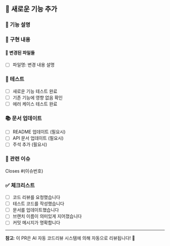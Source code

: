 ## 🚀 새로운 기능 추가

### 🎯 기능 설명
<!-- 새로 추가된 기능에 대해 설명해주세요 -->

### 🔧 구현 내용
<!-- 어떻게 구현했는지 설명해주세요 -->

#### 📁 변경된 파일들
- [ ] 파일명: 변경 내용 설명

### 🧪 테스트
- [ ] 새로운 기능 테스트 완료
- [ ] 기존 기능에 영향 없음 확인
- [ ] 에러 케이스 테스트 완료

### 📚 문서 업데이트
- [ ] README 업데이트 (필요시)
- [ ] API 문서 업데이트 (필요시)
- [ ] 주석 추가 (필요시)

### 🔗 관련 이슈
Closes #(이슈번호)

### ✅ 체크리스트
- [ ] 코드 리뷰를 요청했습니다
- [ ] 테스트 코드를 작성했습니다
- [ ] 문서를 업데이트했습니다
- [ ] 브랜치 이름이 의미있게 지어졌습니다
- [ ] 커밋 메시지가 명확합니다

---

**참고**: 이 PR은 AI 자동 코드리뷰 시스템에 의해 자동으로 리뷰됩니다! 🤖
